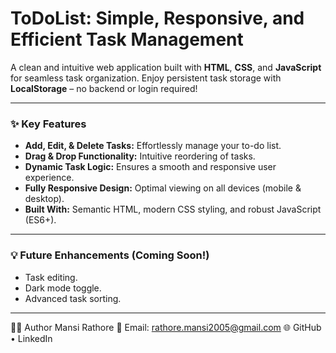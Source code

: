 # ToDoList: Simple, Responsive, and Efficient Task Management

A clean and intuitive web application built with **HTML**, **CSS**, and **JavaScript** for seamless task organization. Enjoy persistent task storage with **LocalStorage** – no backend or login required!

---

### ✨ Key Features

* **Add, Edit, & Delete Tasks:** Effortlessly manage your to-do list.
* **Drag & Drop Functionality:** Intuitive reordering of tasks.
* **Dynamic Task Logic:** Ensures a smooth and responsive user experience.
* **Fully Responsive Design:** Optimal viewing on all devices (mobile & desktop).
* **Built With:** Semantic HTML, modern CSS styling, and robust JavaScript (ES6+).

---

### 💡 Future Enhancements (Coming Soon!)

* Task editing.
* Dark mode toggle.
* Advanced task sorting.

---

🙋‍♀️ Author
Mansi Rathore
📧 Email: rathore.mansi2005@gmail.com
🌐 GitHub • LinkedIn
 
